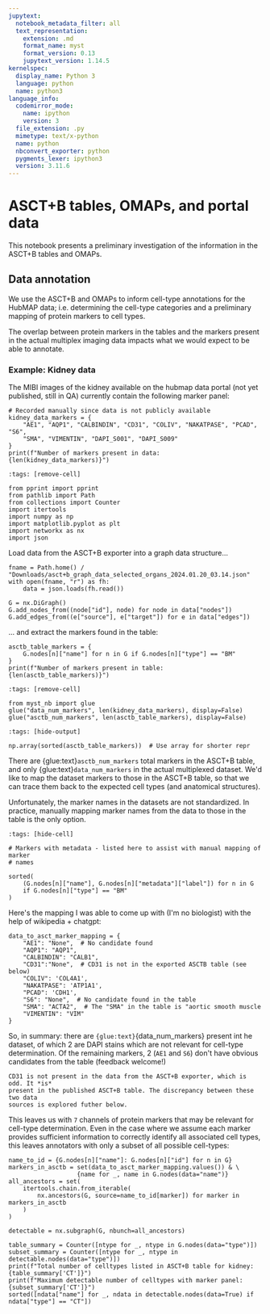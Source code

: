 ```yaml
---
jupytext:
  notebook_metadata_filter: all
  text_representation:
    extension: .md
    format_name: myst
    format_version: 0.13
    jupytext_version: 1.14.5
kernelspec:
  display_name: Python 3
  language: python
  name: python3
language_info:
  codemirror_mode:
    name: ipython
    version: 3
  file_extension: .py
  mimetype: text/x-python
  name: python
  nbconvert_exporter: python
  pygments_lexer: ipython3
  version: 3.11.6
---
```


# ASCT+B tables, OMAPs, and portal data

This notebook presents a preliminary investigation of the information in the
ASCT+B tables and OMAPs.

## Data annotation

We use the ASCT+B and OMAPs to inform cell-type annotations for the HubMAP data;
i.e. determining the cell-type categories and a preliminary mapping of protein
markers to cell types.

The overlap between protein markers in the tables and the markers present in the
actual multiplex imaging data impacts what we would expect to be able to
annotate.

### Example: Kidney data

The MIBI images of the kidney available on the hubmap data portal (not yet
published, still in QA) currently contain the following marker panel:

```{code-cell}
# Recorded manually since data is not publicly available
kidney_data_markers = {
    "AE1", "AQP1", "CALBINDIN", "CD31", "COLIV", "NAKATPASE", "PCAD", "S6",
    "SMA", "VIMENTIN", "DAPI_S001", "DAPI_S009"
}
print(f"Number of markers present in data: {len(kidney_data_markers)}")
```


```{code-cell}
:tags: [remove-cell]

from pprint import pprint
from pathlib import Path
from collections import Counter
import itertools
import numpy as np
import matplotlib.pyplot as plt
import networkx as nx
import json
```

Load data from the ASCT+B exporter into a graph data structure...

```{code-cell}
fname = Path.home() / "Downloads/asct+b_graph_data_selected_organs_2024.01.20_03.14.json"
with open(fname, "r") as fh:
    data = json.loads(fh.read())

G = nx.DiGraph()
G.add_nodes_from((node["id"], node) for node in data["nodes"])
G.add_edges_from((e["source"], e["target"]) for e in data["edges"])
```

... and extract the markers found in the table:

```{code-cell}
asctb_table_markers = {
    G.nodes[n]["name"] for n in G if G.nodes[n]["type"] == "BM"
}
print(f"Number of markers present in table: {len(asctb_table_markers)}")
```

```{code-cell}
:tags: [remove-cell]

from myst_nb import glue
glue("data_num_markers", len(kidney_data_markers), display=False)
glue("asctb_num_markers", len(asctb_table_markers), display=False)
```

```{code-cell}
:tags: [hide-output]

np.array(sorted(asctb_table_markers))  # Use array for shorter repr
```

There are {glue:text}`asctb_num_markers` total markers in the ASCT+B table,
and only {glue:text}`data_num_markers` in the actual multiplexed dataset.
We'd like to map the dataset markers to those in the ASCT+B table, so that we
can trace them back to the expected cell types (and anatomical structures).

Unfortunately, the marker names in the datasets are not standardized.
In practice, manually mapping marker names from the data to those in the table
is the only option.

```{code-cell}
:tags: [hide-cell]

# Markers with metadata - listed here to assist with manual mapping of marker
# names

sorted(
    (G.nodes[n]["name"], G.nodes[n]["metadata"]["label"]) for n in G
    if G.nodes[n]["type"] == "BM"
)
```

Here's the mapping I was able to come up with (I'm no biologist) with the help
of wikipedia + chatgpt:

```{code-cell}
data_to_asct_marker_mapping = {
    "AE1": "None",  # No candidate found
    "AQP1": "AQP1",
    "CALBINDIN": "CALB1",
    "CD31":"None",  # CD31 is not in the exported ASCTB table (see below)
    "COLIV": 'COL4A1',
    "NAKATPASE": 'ATP1A1',
    "PCAD": 'CDH1',
    "S6": "None",  # No candidate found in the table
    "SMA": "ACTA2",  # The "SMA" in the table is "aortic smooth muscle
    "VIMENTIN": "VIM"
}
```

So, in summary: there are `{glue:text}`{data_num_markers} present int he dataset,
of which 2 are DAPI stains which are not relevant for cell-type determination.
Of the remaining markers, 2 (`AE1` and `S6`) don't have obvious candidates from
the table (feedback welcome!)

```{note}
CD31 is not present in the data from the ASCT+B exporter, which is odd. It *is*
present in the published ASCT+B table. The discrepancy between these two data
sources is explored futher below.
```

This leaves us with `7` channels of protein markers that may be relevant for
cell-type determination.
Even in the case where we assume each marker provides sufficient information to
correctly identify all associated cell types, this leaves annotators with only
a subset of all possible cell-types:

```{code-cell}
name_to_id = {G.nodes[n]["name"]: G.nodes[n]["id"] for n in G}
markers_in_asctb = set(data_to_asct_marker_mapping.values()) & \
                   {name for _, name in G.nodes(data="name")}
all_ancestors = set(
    itertools.chain.from_iterable(
        nx.ancestors(G, source=name_to_id[marker]) for marker in markers_in_asctb
    )
)

detectable = nx.subgraph(G, nbunch=all_ancestors)
```

```{code-cell}
table_summary = Counter([ntype for _, ntype in G.nodes(data="type")])
subset_summary = Counter([ntype for _, ntype in detectable.nodes(data="type")])
print(f"Total number of celltypes listed in ASCT+B table for kidney: {table_summary['CT']}")
print(f"Maximum detectable number of celltypes with marker panel: {subset_summary['CT']}")
sorted([ndata["name"] for _, ndata in detectable.nodes(data=True) if ndata["type"] == "CT"])
```
